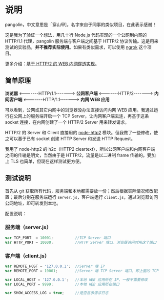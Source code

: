 # 说明

pangolin，中文意思是「穿山甲]，名字来自于同事的类似项目，在此表示感谢！

这是我为了验证一个想法，用几十行 Node.js 代码实现的一个公网到内网的 HTTP/1.1 代理，pangolin 服务端与客户端之间基于 HTTP/2 协议传输。这是用来测试的实验品，**并不推荐实际使用**。如果有类似需求，可以使用 [ngrok](https://github.com/inconshreveable/ngrok/) 这个项目。

更多介绍：[基于 HTTP/2 的 WEB 内网穿透实现](https://imququ.com/post/tunnel-to-localhost-base-on-http2.html)。

## 简单原理

**浏览器** <-------HTTP/1.1-------> **公网客户端** <-------HTTP/2-------> **内网客户端** <-------HTTP/1.1-------> **内网 WEB 应用**

可以看到，公网或其它内网中的浏览器没办法直接访问内网 WEB 应用。我通过运行在公网上的服务端开启一个 TCP Server，让内网客户端去连，再基于这条 socket 连接，在内网创建了一个 HTTP/2 Server 用来转发请求。

HTTP/2 的 Server 和 Client 直接用的 [node-http2](https://github.com/molnarg/node-http2) 模块。但我做了一些修改，使之可以基于已有 socket 创建 HTTP Server 和发送 HTTP Request。

我用了 node-http2 的 h2c（HTTP2 cleartext），所以公网客户端和内网客户端之间的传输是明文，当然由于是 HTTP/2，流量是以二进制 frame 传输的。要加上 TLS 也简单，但现在这样测试更方便。

## 测试说明

首先从 git 获取所有代码，服务端和本地都需要放一份；然后根据实际情况修改配置；最后分别在服务端运行 `server.js`，客户端运行 `client.js`，通过浏览器访问公网地址，即可转发到本地。

配置说明：

### 服务端（server.js）

```js
var TCP_PORT  = 10001; 			//TCP Server 端口
var HTTP_PORT = 10000; 			//HTTP Server 端口，浏览器访问时用这个端口
```

### 客户端（client.js）

```js
var REMOTE_HOST = '127.0.0.1'; 	//Server 端 IP
var REMOTE_PORT = 10001; 		//Server 端 TCP Server 端口，即上面的 TCP_PORT

var LOCAL_HOST = '127.0.0.1'; 	//本地 WEB 应用所在 IP，一般不需要修改
var LOCAL_PORT = 9999; 			//本地 WEB 应用所在端口

var SHOW_ACCESS_LOG = true; 	//是否显示请求日志
```


